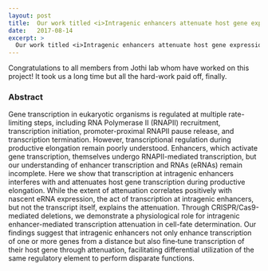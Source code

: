 ```yaml
---
layout: post
title:  Our work titled <i>Intragenic enhancers attenuate host gene expression</i> is accepted and is appearing in <b>Molecular cell</b>
date:   2017-08-14
excerpt: > 
  Our work titled <i>Intragenic enhancers attenuate host gene expression</i> is accepted and is appearing in <b>Molecular cell</b>
---
```


Congratulations to all members from Jothi lab whom have worked on this project! It took us a long time but all the hard-work paid off, finally.

<!--Read the paper <a href="https://academic.oup.com/bioinformatics/article/2995820/Integrative-analysis-identifies-co-dependent-gene">here.</a> -->


### Abstract

Gene transcription in eukaryotic organisms is regulated at multiple rate-limiting steps, including RNA Polymerase II (RNAPII) recruitment, transcription initiation, promoter-proximal RNAPII pause release, and transcription termination. However, transcriptional regulation during productive elongation remain poorly understood. Enhancers, which activate gene transcription, themselves undergo RNAPII-mediated transcription, but our understanding of enhancer transcription and RNAs (eRNAs) remain incomplete. Here we show that transcription at intragenic enhancers interferes with and attenuates host gene transcription during productive elongation. While the extent of attenuation correlates positively with nascent eRNA expression, the act of transcription at intragenic enhancers, but not the transcript itself, explains the attenuation. Through CRISPR/Cas9-mediated deletions, we demonstrate a physiological role for intragenic enhancer-mediated transcription attenuation in cell-fate determination. Our findings suggest that intragenic enhancers not only enhance transcription of one or more genes from a distance but also fine‐tune transcription of their host gene through attenuation, facilitating differential utilization of the same regulatory element to perform disparate functions.
